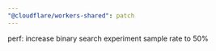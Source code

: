 ```yaml
---
"@cloudflare/workers-shared": patch
---
```


perf: increase binary search experiment sample rate to 50%
